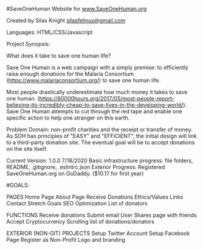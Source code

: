 #SaveOneHuman
Website for www.SaveOneHuman.org

Created by Silas Knight
silasfelinus@gmail.com

Languages: HTML/CSS/Javascript

Project Synopsis:

What does it take to save one human life?

Save One Human is a web campaign with a simply premise: to efficiently raise enough donations for the Malaria Consortium (https://www.malariaconsortium.org/) to save one human life.

Most people drastically underestimate how much money it takes to save one human. (https://80000hours.org/2017/05/most-people-report-believing-its-incredibly-cheap-to-save-lives-in-the-developing-world/). Save One Human attempts to cut through the red tape and enable one specific action to help one stranger on this earth.

Problem Domain: non-profit charities and the receipt or transfer of money. As SOH has principles of "EASY" and "EFFICIENT", the initial design will link to a third-party donation site. The eventual goal will be to accept donations on the site itself.

Current Version: 1.0.0 7/18/2020
Basic infrastructure progress: file folders, README, .gitignore, .eslintrc.json
Exterior Progress: Registered SaveOneHuman.org on GoDaddy. ($10.17 for first year)


#GOALS:

PAGES
Home Page
About Page
Receive Donations
Ethics/Values
Links
Contact
Stretch Goals
SEO Optimization
List of donators


FUNCTIONS
Receive donations
Submit email
User Shares page with friends
Accept Cryptocurrency
Scrolling list of donations/donators

EXTERIOR (NON-GIT) PROJECTS
Setup Twitter Account
Setup Facebook Page
Register as Non-Profit
Logo and branding

